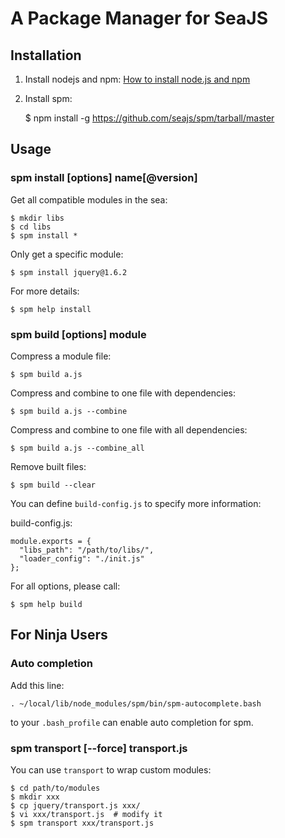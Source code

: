A Package Manager for SeaJS
===


Installation
---

1. Install nodejs and npm: [How to install node.js and npm](http://joyeur.com/2010/12/10/installing-node-and-npm/)
1. Install spm:

    $ npm install -g https://github.com/seajs/spm/tarball/master



Usage
---

### spm install [options] name[@version]

Get all compatible modules in the sea:

    $ mkdir libs
    $ cd libs
    $ spm install *

Only get a specific module:

    $ spm install jquery@1.6.2

For more details:

    $ spm help install


### spm build [options] module

Compress a module file:

    $ spm build a.js

Compress and combine to one file with dependencies:

    $ spm build a.js --combine

Compress and combine to one file with all dependencies:

    $ spm build a.js --combine_all

Remove built files:

    $ spm build --clear

You can define `build-config.js` to specify more information:

build-config.js:

````
module.exports = {
  "libs_path": "/path/to/libs/",
  "loader_config": "./init.js"
};

````

For all options, please call:

    $ spm help build



For Ninja Users
---

### Auto completion

Add this line:

    . ~/local/lib/node_modules/spm/bin/spm-autocomplete.bash

to your `.bash_profile` can enable auto completion for spm.


### spm transport [--force] transport.js

You can use `transport` to wrap custom modules:

    $ cd path/to/modules
    $ mkdir xxx
    $ cp jquery/transport.js xxx/
    $ vi xxx/transport.js  # modify it
    $ spm transport xxx/transport.js

